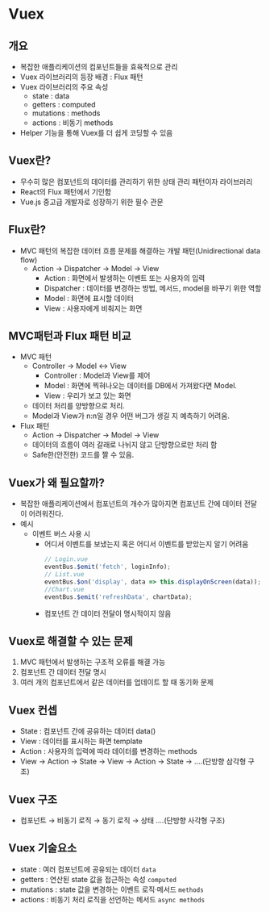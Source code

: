 # Vuex

## 개요
- 복잡한 애플리케이션의 컴포넌트들을 효육적으로 관리
- Vuex 라이브러리의 등장 배경 : Flux 패턴
- Vuex 라이브러리의 주요 속성
    - state : data
    - getters : computed
    - mutations : methods
    - actions : 비동기 methods
- Helper 기능을 통해 Vuex를 더 쉽게 코딩할 수 있음

## Vuex란?
- 무수히 많은 컴포넌트의 데이터를 관리하기 위한 상태 관리 패턴이자 라이브러리
- React의 Flux 패턴에서 기인함
- Vue.js 중고급 개발자로 성장하기 위한 필수 관문

## Flux란?
- MVC 패턴의 복잡한 데이터 흐름 문제를 해결하는 개발 패턴(Unidirectional data flow)
    - Action → Dispatcher → Model → View
        - Action : 화면에서 발생하는 이벤트 또는 사용자의 입력
        - Dispatcher : 데이터를 변경하는 방법, 메서드, model을 바꾸기 위한 역할
        - Model : 화면에 표시할 데이터
        - View : 사용자에게 비춰지는 화면

## MVC패턴과 Flux 패턴 비교
- MVC 패턴
    - Controller → Model ↔ View
        - Controller : Model과 View를 제어
        - Model : 화면에 찍혀나오는 데이터를 DB에서 가져왔다면 Model.
        - View : 우리가 보고 있는 화면
    - 데이터 처리를 양방향으로 처리.
    - Model과 View가 n:n일 경우 어떤 버그가 생길 지 예측하기 어려움.
- Flux 패턴
    - Action → Dispatcher → Model → View
    - 데이터의 흐름이 여러 갈래로 나뉘지 않고 단방향으로만 처리 함
    - Safe한(안전한) 코드를 짤 수 있음.


## Vuex가 왜 필요할까?
- 복잡한 애플리케이션에서 컴포넌트의 개수가 많아지면 컴포넌트 간에 데이터 전달이 어려워진다.
- 예시
    - 이벤트 버스 사용 시
        - 어디서 이벤트를 보냈는지 혹은 어디서 이벤트를 받았는지 알기 어려움
            ```javascript
            // Login.vue
            eventBus.$emit('fetch', loginInfo);
            // List.vue
            eventBus.$on('display', data => this.displayOnScreen(data));
            //Chart.vue
            eventBus.$emit('refreshData', chartData);
            ```
        - 컴포넌트 간 데이터 전달이 명시적이지 않음

## Vuex로 해결할 수 있는 문제
1. MVC 패턴에서 발생하는 구조적 오류를 해결 가능
2. 컴포넌트 간 데이터 전달 명시
3. 여러 개의 컴포넌트에서 같은 데이터를 업데이트 할 때 동기화 문제

## Vuex 컨셉
- State : 컴포넌트 간에 공유하는 데이터 data()
- View : 데이터를 표시하는 화면 template
- Action : 사용자의 입력에 따라 데이터를 변경하는 methods
- View → Action → State → View → Action → State → ....(단방향 삼각형 구조)

## Vuex 구조
- 컴포넌트 → 비동기 로직 → 동기 로직 → 상태 ....(단방향 사각형 구조)

## Vuex 기술요소
- state : 여러 컴포넌트에 공유되는 데이터 `data`
- getters : 연산된 state 값을 접근하는 속성 `computed`
- mutations : state 값을 변경하는 이벤트 로직·메서드 `methods`
- actions : 비동기 처리 로직을 선언하는 메서드 `async methods`